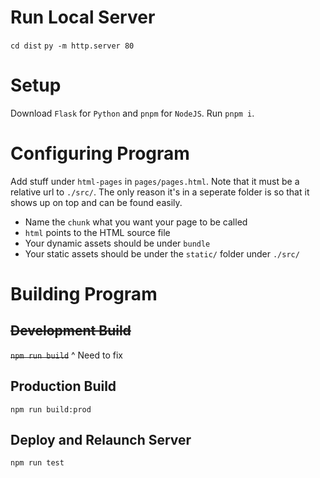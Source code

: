 # Run Local Server
`cd dist`
`py -m http.server 80`

# Setup
Download `Flask` for `Python` and `pnpm` for `NodeJS`. Run `pnpm i`.

# Configuring Program
Add stuff under `html-pages` in `pages/pages.html`. Note that it must be a relative url to `./src/`. The only reason it's in a seperate folder is so that it shows up on top and can be found easily.
- Name the `chunk` what you want your page to be called
- `html` points to the HTML source file
- Your dynamic assets should be under `bundle`
- Your static assets should be under the `static/` folder under `./src/`

# Building Program
## ~~Development Build~~
~~`npm run build`~~
^ Need to fix

## Production Build
`npm run build:prod`

## Deploy and Relaunch Server
`npm run test`